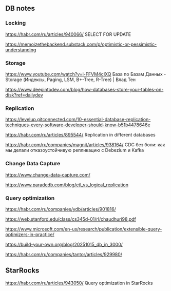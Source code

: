 ## DB notes

### Locking

https://habr.com/ru/articles/940066/ SELECT FOR UPDATE

https://memoizethebackend.substack.com/p/optimistic-or-pessimistic-understanding

### Storage
https://www.youtube.com/watch?v=i-FFVM4cIXQ База по Базам Данных - Storage (Индексы, Paging, LSM, B+-Tree, R-Tree) | Влад Тен 

https://www.deepintodev.com/blog/how-databases-store-your-tables-on-disk?ref=dailydev

### Replication
https://levelup.gitconnected.com/10-essential-database-replication-techniques-every-software-developer-should-know-b51b4478646e 

https://habr.com/ru/articles/895544/ Replication in different databases

https://habr.com/ru/companies/magnit/articles/938164/ CDC без боли: как мы делали отказоустойчивую репликацию с Debezium и Kafka

### Change Data Capture

https://www.change-data-capture.com/

https://www.paradedb.com/blog/etl_vs_logical_replication

### Query optimization

https://habr.com/ru/companies/ydb/articles/901816/

https://web.stanford.edu/class/cs345d-01/rl/chaudhuri98.pdf

https://www.microsoft.com/en-us/research/publication/extensible-query-optimizers-in-practice/

https://build-your-own.org/blog/20251015_db_in_3000/


https://habr.com/ru/companies/tantor/articles/929980/

## StarRocks

https://habr.com/ru/articles/943050/  Query optimization in StarRocks


